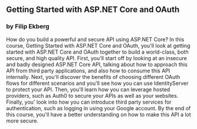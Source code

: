 ## Getting Started with ASP.NET Core and OAuth
### by Filip Ekberg

How do you build a powerful and secure API using ASP.NET Core? In this course, Getting Started with ASP.NET Core and OAuth, you'll look at getting started with ASP.NET Core and OAuth together to build a world-class, both secure, and high quality API. First, you'll start off by looking at an insecure and badly designed ASP.NET Core API, talking about how to approach this API from third party applications, and also how to consume this API internally. Next, you'll discover the benefits of choosing different OAuth flows for different scenarios and you'll see how you can use IdentityServer to protect your API. Then, you'll learn how you can leverage hosted providers, such as Auth0 to secure your APIs as well as your websites. Finally, you' look into how you can introduce third party services for authentication, such as logging in using your Google account. By the end of this course, you'll have a better understanding on how to make this API a lot more secure.
